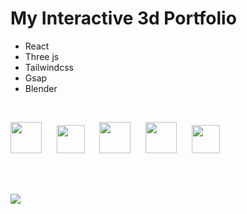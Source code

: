 # My Interactive 3d Portfolio

* React
* Three js
* Tailwindcss
* Gsap
* Blender

<br />
<p float="left">
  <img src="https://i.postimg.cc/7LR71cSh/react.png" width="50" />&nbsp;&nbsp;&nbsp;&nbsp;&nbsp;
  <img src="https://i.postimg.cc/GhbBDr6z/threejs.png" width="45" />&nbsp;&nbsp;&nbsp;&nbsp;&nbsp; 
  <img src="https://i.postimg.cc/3NTknHN8/tailwind.png" width="50" />&nbsp;&nbsp;&nbsp;&nbsp;&nbsp;
  <img src="https://i.postimg.cc/7L2wxs9z/gsap.png" width="50" />&nbsp;&nbsp;&nbsp;&nbsp;&nbsp;
  <img src="https://i.postimg.cc/RVSScTCr/blender.png" width="45" />
</p>
<br />
<br />

[![](https://i.postimg.cc/pTq6WPjr/card.png)](https://github.com/AriyanMLZM)
